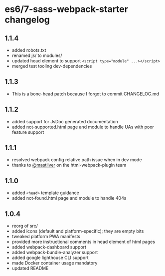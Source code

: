 # es6/7-sass-webpack-starter changelog

## 1.1.4

* added robots.txt
* renamed js/ to modules/
* updated head element to support `<script type="module" ...></script>`
* merged test tooling dev-dependencies

## 1.1.3

* This is a bone-head patch because I forgot to commit CHANGELOG.md

## 1.1.2

* added support for JsDoc generated documentation
* added not-supported.html page and module to handle UAs with poor feature support

## 1.1.1

* resolved webpack config relative path issue when in dev mode
* thanks to [@mastilver](https://github.com/jantimon/html-webpack-plugin/issues/665#issuecomment-326794429) on the html-webpack-plugin team

## 1.1.0

* added `<head>` template guidance
* added not-found.html page and module to handle 404s

## 1.0.4

* reorg of src/
* added icons (default and platform-specific); they are empty bits
* tweaked platform PWA manifests
* provided more instructional comments in head element of html pages
* added webpack-dashboard support
* added webpack-bundle-analyzer support
* added google lighthouse CLI support
* made Docker container usage mandatory
* updated README
